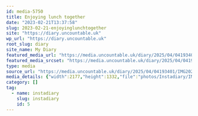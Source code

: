 ```yaml
---
id: media-5750
title: Enjoying lunch together
date: "2023-02-21T13:37:58"
slug: 2023-02-21-enjoyinglunchtogether
site: "https://diary.uncountable.uk"
wp_url: "https://diary.uncountable.uk"
root_slug: diary
site_name: My Diary
featured_media_url: "https://media.uncountable.uk/diary/2025/04/04193401/IMG20230221133758-edited.webp"
featured_media_srcset: "https://media.uncountable.uk/diary/2025/04/04193401/IMG20230221133758-edited-300x184.webp 300w, https://media.uncountable.uk/diary/2025/04/04193401/IMG20230221133758-edited-1024x627.webp 1024w, https://media.uncountable.uk/diary/2025/04/04193401/IMG20230221133758-edited-150x150.webp 150w, https://media.uncountable.uk/diary/2025/04/04193401/IMG20230221133758-edited-640x392.webp 640w, https://media.uncountable.uk/diary/2025/04/04193401/IMG20230221133758-edited.webp 2177w"
type: media
source_url: "https://media.uncountable.uk/diary/2025/04/04193401/IMG20230221133758-edited.webp"
media_details: {"width":2177,"height":1332,"file":"photos/Instadiary/IMG20230221133758-edited.webp","filesize":152496,"sizes":{"medium":{"file":"IMG20230221133758-edited-300x184.webp","width":300,"height":184,"filesize":21086,"mime_type":"image/webp","source_url":"https://media.uncountable.uk/diary/2025/04/04193401/IMG20230221133758-edited-300x184.webp"},"large":{"file":"IMG20230221133758-edited-1024x627.webp","width":1024,"height":627,"filesize":126354,"mime_type":"image/webp","source_url":"https://media.uncountable.uk/diary/2025/04/04193401/IMG20230221133758-edited-1024x627.webp"},"thumbnail":{"file":"IMG20230221133758-edited-150x150.webp","width":150,"height":150,"filesize":9882,"mime_type":"image/webp","source_url":"https://media.uncountable.uk/diary/2025/04/04193401/IMG20230221133758-edited-150x150.webp"},"mobwidth":{"file":"IMG20230221133758-edited-640x392.webp","width":640,"height":392,"filesize":67648,"mime_type":"image/webp","source_url":"https://media.uncountable.uk/diary/2025/04/04193401/IMG20230221133758-edited-640x392.webp"},"full":{"file":"IMG20230221133758-edited.webp","width":2177,"height":1332,"mime_type":"image/webp","source_url":"https://media.uncountable.uk/diary/2025/04/04193401/IMG20230221133758-edited.webp"}},"image_meta":{"aperture":"0","credit":"","camera":"","caption":"","created_timestamp":"0","copyright":"","focal_length":"0","iso":"0","shutter_speed":"0","title":"","orientation":"0","keywords":[]}}
category: []
tag:
  - name: instadiary
    slug: instadiary
    id: 5
---
```


